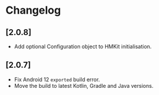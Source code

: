 # Changelog

## [2.0.8]
- Add optional Configuration object to HMKit initialisation. 

## [2.0.7]
- Fix Android 12 `exported` build error. 
- Move the build to latest Kotlin, Gradle and Java versions.
